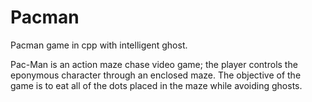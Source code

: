 # Pacman
Pacman game in cpp with intelligent ghost.

Pac-Man is an action maze chase video game; the player controls the eponymous character through an enclosed maze. The objective of the game is to eat all of the dots placed in the maze while avoiding ghosts.

